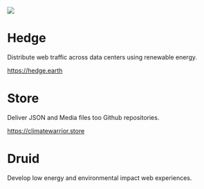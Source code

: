![](https://smeskey-github-prod.s3.amazonaws.com/projects/climate-warrior/climate_warrior_identity_200.png)

# Hedge
Distribute web traffic across data centers using renewable energy.

https://hedge.earth

# Store
Deliver JSON and Media files too Github repositories.

https://climatewarrior.store

# Druid
Develop low energy and environmental impact web experiences.
